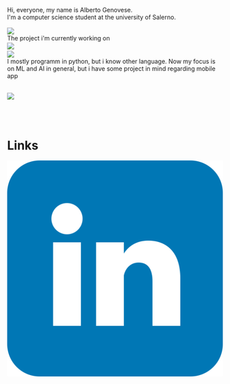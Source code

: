Hi, everyone, my name is Alberto Genovese. <br>
I'm a computer science student at the university of Salerno.

<a href="https://github.com/TechRufy">
  <img align="center" src="https://github-readme-stats.vercel.app/api?username=TechRufy&theme=synthwave&show_icons=true)" />
</a>
<br>
The project i'm currently working on <br>
<a href="https://github.com/TechRufy/ML_Report.it">
  <img align="center" src="https://github-readme-stats.vercel.app/api/pin/?username=TechRufy&repo=ML_Report.it&theme=synthwave" />
</a>
<br>
<a href="https://github.com/TechRufy?tab=repositories">
 <img align= "center" src="https://github-readme-stats.vercel.app/api/top-langs/?username=TechRufy&hide=html,TypeScript,CSS,C++,PowerShell,CMake,Swift,batchfile&layout=compact&theme=synthwave"/>
  </a>
  <br>
  I mostly programm in python, but i know other language. Now my focus is on ML and AI in general, but i have some project in mind regarding mobile app
  
  <br>
  <br>
  
  
 ![](https://komarev.com/ghpvc/?username=TechRufy&color=brightgreen)
 
 <br>
 <br>
 
 <h1>Links</h1>
 
 <a href="[https://github.com/TechRufy/ML_Report.it](https://www.linkedin.com/in/alberto-genovese-269151229/)">
  <img align="center" src="https://github.com/edent/SuperTinyIcons/blob/master/images/svg/linkedin.svg"/>
</a>
 
 

